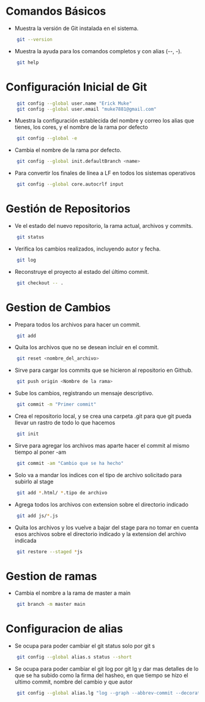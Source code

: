 # Comandos Básicos

- Muestra la versión de Git instalada en el sistema.

```bash
    git --version
```

- Muestra la ayuda para los comandos completos y con alias (--, -).

```bash
    git help
```

# Configuración Inicial de Git

```bash
    git config --global user.name "Erick Muke"
    git config --global user.email "muke7881@gmail.com"
```

- Muestra la configuración establecida del nombre y correo los alias que tienes, los cores, y el nombre de la rama por defecto

```bash
    git config --global -e
```

- Cambia el nombre de la rama por defecto.

```bash
    git config --global init.defaultBranch <name>
```

- Para convertir los finales de línea a LF en todos los sistemas operativos

```bash
    git config --global core.autocrlf input
```

# Gestión de Repositorios

- Ve el estado del nuevo repositorio, la rama actual, archivos y commits.

```bash
    git status
```

- Verifica los cambios realizados, incluyendo autor y fecha.

```bash
    git log
```

- Reconstruye el proyecto al estado del último commit.

```bash
    git checkout -- .
```

# Gestion de Cambios

- Prepara todos los archivos para hacer un commit.

```bash
    git add
```

- Quita los archivos que no se desean incluir en el commit.

```bash
    git reset <nombre_del_archivo>
```

- Sirve para cargar los commits que se hicieron al repositorio en Github.

```bash
    git push origin <Nombre de la rama>
```

- Sube los cambios, registrando un mensaje descriptivo.

```bash
    git commit -m "Primer commit"
```

- Crea el repositorio local, y se crea una carpeta .git para que git pueda llevar un rastro de todo lo que hacemos

```bash
    git init
```

- Sirve para agregar los archivos mas aparte hacer el commit al mismo tiempo al poner -am

```bash
    git commit -am "Cambio que se ha hecho"
```

- Solo va a mandar los indices con el tipo de archivo solicitado para subirlo al stage

```bash
    git add *.html/ *.tipo de archivo
```

- Agrega todos los archivos con extension sobre el directorio indicado

```bash
    git add js/*.js
```

- Quita los archivos y los vuelve a bajar del stage para no tomar en cuenta esos archivos sobre el directorio indicado y la extension del archivo indicada

```bash
    git restore --staged *js
```

# Gestion de ramas

- Cambia el nombre a la rama de master a main

```bash
    git branch -m master main
```

# Configuracion de alias

- Se ocupa para poder cambiar el git status solo por git s

```bash
    git config --global alias.s status --short
```

- Se ocupa para poder cambiar el git log por git lg y dar mas detalles de lo que se ha subido como la firma del hasheo, en que tiempo se hizo el ultimo commit, nombre del cambio y que autor

```bash
    git config --global alias.lg "log --graph --abbrev-commit --decorate --format=format:'%C(bold blue)%h%C(reset) - %C(bold green)(%ar)%C(reset) %C(white)%s%C(reset) %C(dim white)- %an%C(reset)%C(bold yellow)%d%C(reset)' --all"
```
